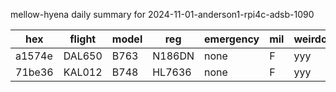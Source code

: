 mellow-hyena daily summary for 2024-11-01-anderson1-rpi4c-adsb-1090

|hex|flight|model|reg|emergency|mil|weirdo|
|--|--|--|--|--|--|--|
|a1574e|DAL650|B763|N186DN|none|F|yyy|
|71be36|KAL012|B748|HL7636|none|F|yyy|
